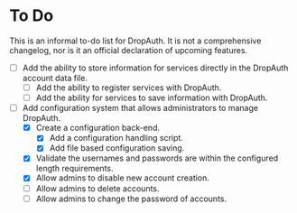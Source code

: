 # To Do

This is an informal to-do list for DropAuth. It is not a comprehensive changelog, nor is it an official declaration of upcoming features.

- [ ] Add the ability to store information for services directly in the DropAuth account data file.
    - [ ] Add the ability to register services with DropAuth.
    - [ ] Add the ability for services to save information with DropAuth.
- [ ] Add configuration system that allows administrators to manage DropAuth.
    - [X] Create a configuration back-end.
        - [X] Add a configuration handling script.
        - [X] Add file based configuration saving.
    - [X] Validate the usernames and passwords are within the configured length requirements.
    - [X] Allow admins to disable new account creation.
    - [ ] Allow admins to delete accounts.
    - [ ] Allow admins to change the password of accounts.

